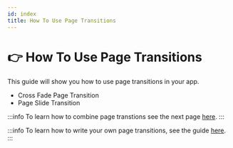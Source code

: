 ```yaml
---
id: index
title: How To Use Page Transitions
---
```



# 👉 How To Use Page Transitions

This guide will show you how to use page transitions in your app.

* Cross Fade Page Transition
* Page Slide Transition

:::info
To learn how to combine page transtions see the next page [here](page-transition-combinations.md).
:::

:::info
To learn how to write your own page transitions, see the guide [here](../how-to-create-a-custom-page-transition.md).
:::

###
